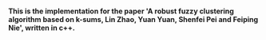 #### This is the implementation for the paper 'A robust fuzzy clustering algorithm based on k-sums, Lin Zhao, Yuan Yuan, Shenfei Pei and Feiping Nie', written in c++.
